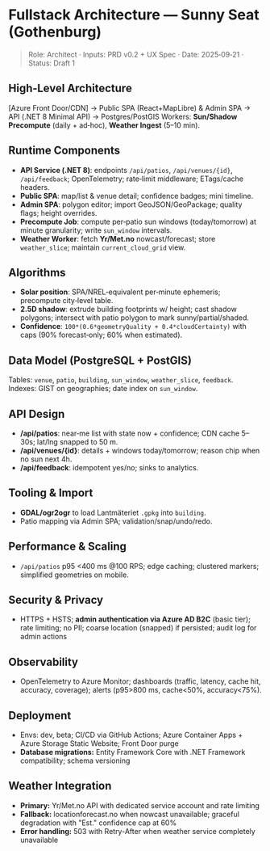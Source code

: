 # Fullstack Architecture — Sunny Seat (Gothenburg)

> Role: Architect · Inputs: PRD v0.2 + UX Spec · Date: 2025‑09‑21 · Status: Draft 1

## High‑Level Architecture
[Azure Front Door/CDN] → Public SPA (React+MapLibre) & Admin SPA → API (.NET 8 Minimal API) → Postgres/PostGIS
Workers: **Sun/Shadow Precompute** (daily + ad‑hoc), **Weather Ingest** (5–10 min).

## Runtime Components
- **API Service (.NET 8)**: endpoints `/api/patios`, `/api/venues/{id}`, `/api/feedback`; OpenTelemetry; rate‑limit middleware; ETags/cache headers.  
- **Public SPA**: map/list & venue detail; confidence badges; mini timeline.  
- **Admin SPA**: polygon editor; import GeoJSON/GeoPackage; quality flags; height overrides.  
- **Precompute Job**: compute per‑patio sun windows (today/tomorrow) at minute granularity; write `sun_window` intervals.  
- **Weather Worker**: fetch **Yr/Met.no** nowcast/forecast; store `weather_slice`; maintain `current_cloud_grid` view.

## Algorithms
- **Solar position**: SPA/NREL‑equivalent per‑minute ephemeris; precompute city‑level table.  
- **2.5D shadow**: extrude building footprints w/ height; cast shadow polygons; intersect with patio polygon to mark sunny/partial/shaded.  
- **Confidence**: `100*(0.6*geometryQuality + 0.4*cloudCertainty)` with caps (90% forecast‑only; 60% when estimated).

## Data Model (PostgreSQL + PostGIS)
Tables: `venue`, `patio`, `building`, `sun_window`, `weather_slice`, `feedback`.  
Indexes: GIST on geographies; date index on `sun_window`.

## API Design
- **/api/patios**: near‑me list with state now + confidence; CDN cache 5–30s; lat/lng snapped to 50 m.  
- **/api/venues/{id}**: details + windows today/tomorrow; reason chip when no sun next 4h.  
- **/api/feedback**: idempotent yes/no; sinks to analytics.

## Tooling & Import
- **GDAL/ogr2ogr** to load Lantmäteriet `.gpkg` into `building`.  
- Patio mapping via Admin SPA; validation/snap/undo/redo.

## Performance & Scaling
- `/api/patios` p95 <400 ms @100 RPS; edge caching; clustered markers; simplified geometries on mobile.

## Security & Privacy
- HTTPS + HSTS; **admin authentication via Azure AD B2C** (basic tier); rate limiting; no PII; coarse location (snapped) if persisted; audit log for admin actions

## Observability
- OpenTelemetry to Azure Monitor; dashboards (traffic, latency, cache hit, accuracy, coverage); alerts (p95>800 ms, cache<50%, accuracy<75%).

## Deployment
- Envs: dev, beta; CI/CD via GitHub Actions; Azure Container Apps + Azure Storage Static Website; Front Door purge
- **Database migrations:** Entity Framework Core with .NET Framework compatibility; schema versioning

## Weather Integration
- **Primary:** Yr/Met.no API with dedicated service account and rate limiting
- **Fallback:** locationforecast.no when nowcast unavailable; graceful degradation with "Est." confidence cap at 60%
- **Error handling:** 503 with Retry-After when weather service completely unavailable
